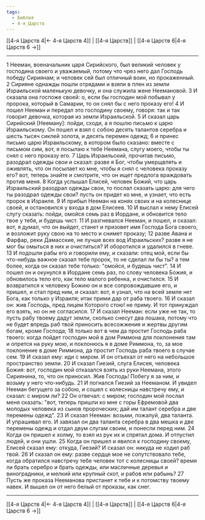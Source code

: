 ```yaml
---
tags:
  - Библия
  - 4-я_Царств
---
```

[[4-я Царств 4|← 4-я Царств 4]] | [[4-я Царств]] | [[4-я Царств 6|4-я Царств 6 →]]

---
1 Нееман, военачальник царя Сирийского, был великий человек у господина своего и уважаемый, потому что чрез него дал Господь победу Сириянам; и человек сей был отличный воин, но прокаженный.
2 Сирияне однажды пошли отрядами и взяли в плен из земли Израильской маленькую девочку, и она служила жене Неемановой.
3 И сказала она госпоже своей: о, если бы господин мой побывал у пророка, который в Самарии, то он снял бы с него проказу его!
4 И пошел Нееман и передал это господину своему, говоря: так и так говорит девочка, которая из земли Израильской.
5 И сказал царь Сирийский [Нееману]: пойди, сходи, а я пошлю письмо к царю Израильскому. Он пошел и взял с собою десять талантов серебра и шесть тысяч сиклей золота, и десять перемен одежд;
6 и принес письмо царю Израильскому, в котором было сказано: вместе с письмом сим, вот, я посылаю к тебе Неемана, слугу моего, чтобы ты снял с него проказу его.
7 Царь Израильский, прочитав письмо, разодрал одежды свои и сказал: разве я Бог, чтобы умерщвлять и оживлять, что он посылает ко мне, чтобы я снял с человека проказу его? вот, теперь знайте и смотрите, что он ищет предлога враждовать против меня.
8 Когда услышал Елисей, человек Божий, что царь Израильский разодрал одежды свои, то послал сказать царю: для чего ты разодрал одежды свои? пусть он придет ко мне, и узнает, что есть пророк в Израиле.
9 И прибыл Нееман на конях своих и на колеснице своей, и остановился у входа в дом Елисеев.
10 И выслал к нему Елисей слугу сказать: пойди, омойся семь раз в Иордане, и обновится тело твое у тебя, и будешь чист.
11 И разгневался Нееман, и пошел, и сказал: вот, я думал, что он выйдет, станет и призовет имя Господа Бога своего, и возложит руку свою на то место и снимет проказу;
12 разве Авана и Фарфар, реки Дамасские, не лучше всех вод Израильских? разве я не мог бы омыться в них и очиститься? И оборотился и удалился в гневе.
13 И подошли рабы его и говорили ему, и сказали: отец мой, если бы что-нибудь важное сказал тебе пророк, то не сделал ли бы ты? а тем более, когда он сказал тебе только: "омойся, и будешь чист".
14 И пошел он и окунулся в Иордане семь раз, по слову человека Божия, и обновилось тело его, как тело малого ребенка, и очистился.
15 И возвратился к человеку Божию он и все сопровождавшие его, и пришел, и стал пред ним, и сказал: вот, я узнал, что на всей земле нет Бога, как только у Израиля; итак прими дар от раба твоего.
16 И сказал он: жив Господь, пред лицем Которого стою! не приму. И тот принуждал его взять, но он не согласился.
17 И сказал Нееман: если уже не так, то пусть рабу твоему дадут земли, сколько снесут два лошака, потому что не будет впредь раб твой приносить всесожжения и жертвы другим богам, кроме Господа;
18 только вот в чем да простит Господь раба твоего: когда пойдет господин мой в дом Риммона для поклонения там и опрется на руку мою, и поклонюсь я в доме Риммона, то, за мое поклонение в доме Риммона, да простит Господь раба твоего в случае сем.
19 И сказал ему: иди с миром. И он отъехал от него на небольшое пространство земли.
20 И сказал Гиезий, слуга Елисея, человека Божия: вот, господин мой отказался взять из руки Неемана, этого Сириянина, то, что он приносил. Жив Господь! Побегу я за ним, и возьму у него что-нибудь.
21 И погнался Гиезий за Нееманом. И увидел Нееман бегущего за собою, и сошел с колесницы навстречу ему, и сказал: с миром ли?
22 Он отвечал: с миром; господин мой послал меня сказать: "вот, теперь пришли ко мне с горы Ефремовой два молодых человека из сынов пророческих; дай им талант серебра и две перемены одежд".
23 И сказал Нееман: возьми, пожалуй, два таланта. И упрашивал его. И завязал он два таланта серебра в два мешка и две перемены одежд и отдал двум слугам своим, и понесли перед ним.
24 Когда он пришел к холму, то взял из рук их и спрятал дома. И отпустил людей, и они ушли.
25 Когда он пришел и явился к господину своему, Елисей сказал ему: откуда, Гиезий? И сказал он: никуда не ходил раб твой.
26 И сказал он ему: разве сердце мое не сопутствовало тебе, когда обратился навстречу тебе человек тот с колесницы своей? время ли брать серебро и брать одежды, или масличные деревья и виноградники, и мелкий или крупный скот, и рабов или рабынь?
27 Пусть же проказа Нееманова пристанет к тебе и к потомству твоему навек. И вышел он от него белый от проказы, как снег.

---
[[4-я Царств 4|← 4-я Царств 4]] | [[4-я Царств]] | [[4-я Царств 6|4-я Царств 6 →]]